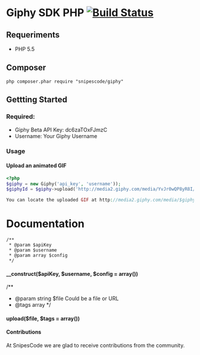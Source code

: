# Giphy SDK PHP [![Build Status](https://secure.travis-ci.org/SnipesCode/giphy.png?branch=master)](http://travis-ci.org/SnipesCode/giphy)

## Requeriments
* PHP 5.5

## Composer
```
php composer.phar require "snipescode/giphy"
```
## Gettting Started
### Required:
* Giphy Beta API Key: dc6zaTOxFJmzC
* Username: Your Giphy Username

### Usage
#### Upload an animated GIF
``` php
<?php
$giphy = new Giphy('api_key', 'username'));
$giphyId = $giphy->upload('http://media2.giphy.com/media/YvJr0wQP8yR8I/giphy.gif', array('Kirk (Alternate)', 'Star Trek (2009)', 'Kobayashi Maru'));

You can locate the uploaded GIF at http://media2.giphy.com/media/$giphyId/giphy.gif

```
# Documentation


    /**
     * @param $apiKey
     * @param $username
     * @param array $config
     */

####  __construct($apiKey, $username, $config = array())

 /**
 * @param string $file Could be a file or URL
 * @tags array
 */

#### upload($file, $tags = array())

#### Contributions

At SnipesCode we are glad to receive contributions from the community.
